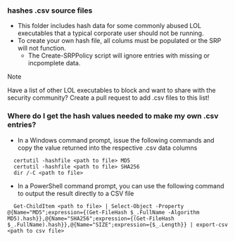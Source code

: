 ### hashes .csv source files
- This folder includes hash data for some commonly abused LOL executables that a typical corporate user should not be running.  
- To create your own hash file, all colums must be populated or the SRP will not function.
  - The Create-SRPPolicy script will ignore entries with missing or incpomplete data.
> [!NOTE]
> Have a list of other LOL executables to block and want to share with the security community?  Create a pull request to add .csv files to this list!
### Where do I get the hash values needed to make my own .csv entries?
- In a Windows command prompt, issue the following commands and copy the value returned into the respective .csv data columns
```
  certutil -hashfile <path to file> MD5
  certutil -hashfile <path to file> SHA256
  dir /-C <path to file>
```
- In a PowerShell command prompt, you can use the following command to output the result directly to a CSV file
```
  Get-ChildItem <path to file> | Select-Object -Property @{Name="MD5";expression={(Get-FileHash $_.FullName -Algorithm MD5).hash}},@{Name="SHA256";expression={(Get-FileHash $_.FullName).hash}},@{Name="SIZE";expression={$_.Length}} | export-csv <path to csv file>
```
